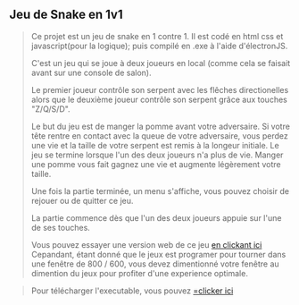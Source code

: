 **Jeu de Snake en 1v1**
---

>  Ce projet est un jeu de snake en 1 contre 1. Il est codé en html css et javascript(pour la logique); puis compilé en .exe à l'aide d'électronJS.
>  
>  C'est un jeu qui se joue à deux joueurs en local (comme cela se faisait avant sur une console de salon).
>  
>  Le premier joueur contrôle son serpent avec les flêches directionelles alors que le deuxième joueur contrôle son serpent grâce aux touches "Z/Q/S/D".
>  
>  Le but du jeu est de manger la pomme avant votre adversaire. Si votre tête rentre en contact avec la queue de votre adversaire, vous perdez une vie et la taille de votre serpent est remis à la longeur initiale. Le jeu se termine lorsque l'un des deux joueurs n'a plus de vie. Manger une pomme vous fait gagnez une vie et augmente légèrement votre taille.
>  
>  Une fois la partie terminée, un menu s'affiche, vous pouvez choisir de rejouer ou de quitter ce jeu.
>  
>  La partie commence dès que l'un des deux joueurs appuie sur l'une de ses touches.
>  
>  Vous pouvez essayer une version web de ce jeu [en clickant ici](https://ludovic.go.yj.fr/snake1v1)
>  Cepandant, étant donné que le jeux est programer pour tourner dans une fenêtre de 800 / 600,
>  vous devez dimentionné votre fenêtre au dimention du jeux pour profiter d'une experience optimale.


>  Pour télécharger l'executable, vous pouvez [=clicker ici](https://ludovic.go.yj.fr/snake1v1/sanke.zip)

